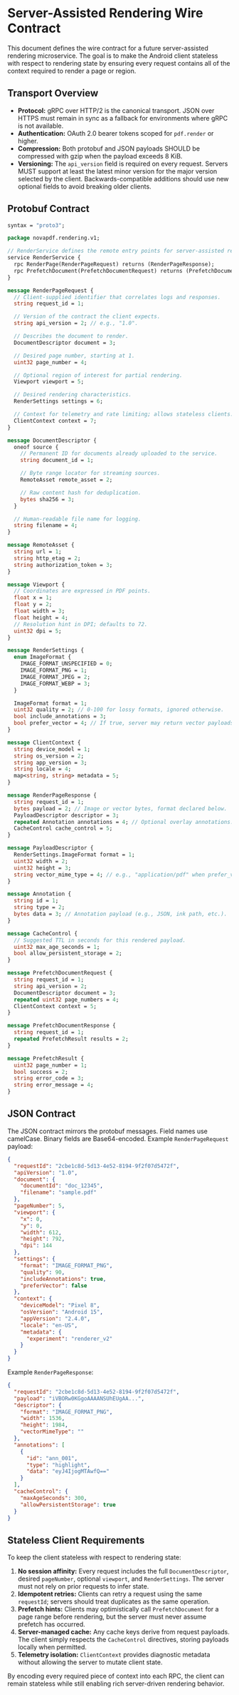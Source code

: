 # Server-Assisted Rendering Wire Contract

This document defines the wire contract for a future server-assisted rendering
microservice. The goal is to make the Android client stateless with respect to
rendering state by ensuring every request contains all of the context required to
render a page or region.

## Transport Overview

* **Protocol:** gRPC over HTTP/2 is the canonical transport. JSON over HTTPS
  must remain in sync as a fallback for environments where gRPC is not
  available.
* **Authentication:** OAuth 2.0 bearer tokens scoped for `pdf.render` or higher.
* **Compression:** Both protobuf and JSON payloads SHOULD be compressed with
  gzip when the payload exceeds 8 KiB.
* **Versioning:** The `api_version` field is required on every request. Servers
  MUST support at least the latest minor version for the major version selected
  by the client. Backwards-compatible additions should use new optional fields to
  avoid breaking older clients.

## Protobuf Contract

```proto
syntax = "proto3";

package novapdf.rendering.v1;

// RenderService defines the remote entry points for server-assisted rendering.
service RenderService {
  rpc RenderPage(RenderPageRequest) returns (RenderPageResponse);
  rpc PrefetchDocument(PrefetchDocumentRequest) returns (PrefetchDocumentResponse);
}

message RenderPageRequest {
  // Client-supplied identifier that correlates logs and responses.
  string request_id = 1;

  // Version of the contract the client expects.
  string api_version = 2; // e.g., "1.0".

  // Describes the document to render.
  DocumentDescriptor document = 3;

  // Desired page number, starting at 1.
  uint32 page_number = 4;

  // Optional region of interest for partial rendering.
  Viewport viewport = 5;

  // Desired rendering characteristics.
  RenderSettings settings = 6;

  // Context for telemetry and rate limiting; allows stateless clients.
  ClientContext context = 7;
}

message DocumentDescriptor {
  oneof source {
    // Permanent ID for documents already uploaded to the service.
    string document_id = 1;

    // Byte range locator for streaming sources.
    RemoteAsset remote_asset = 2;

    // Raw content hash for deduplication.
    bytes sha256 = 3;
  }

  // Human-readable file name for logging.
  string filename = 4;
}

message RemoteAsset {
  string url = 1;
  string http_etag = 2;
  string authorization_token = 3;
}

message Viewport {
  // Coordinates are expressed in PDF points.
  float x = 1;
  float y = 2;
  float width = 3;
  float height = 4;
  // Resolution hint in DPI; defaults to 72.
  uint32 dpi = 5;
}

message RenderSettings {
  enum ImageFormat {
    IMAGE_FORMAT_UNSPECIFIED = 0;
    IMAGE_FORMAT_PNG = 1;
    IMAGE_FORMAT_JPEG = 2;
    IMAGE_FORMAT_WEBP = 3;
  }

  ImageFormat format = 1;
  uint32 quality = 2; // 0-100 for lossy formats, ignored otherwise.
  bool include_annotations = 3;
  bool prefer_vector = 4; // If true, server may return vector payloads.
}

message ClientContext {
  string device_model = 1;
  string os_version = 2;
  string app_version = 3;
  string locale = 4;
  map<string, string> metadata = 5;
}

message RenderPageResponse {
  string request_id = 1;
  bytes payload = 2; // Image or vector bytes, format declared below.
  PayloadDescriptor descriptor = 3;
  repeated Annotation annotations = 4; // Optional overlay annotations.
  CacheControl cache_control = 5;
}

message PayloadDescriptor {
  RenderSettings.ImageFormat format = 1;
  uint32 width = 2;
  uint32 height = 3;
  string vector_mime_type = 4; // e.g., "application/pdf" when prefer_vector.
}

message Annotation {
  string id = 1;
  string type = 2;
  bytes data = 3; // Annotation payload (e.g., JSON, ink path, etc.).
}

message CacheControl {
  // Suggested TTL in seconds for this rendered payload.
  uint32 max_age_seconds = 1;
  bool allow_persistent_storage = 2;
}

message PrefetchDocumentRequest {
  string request_id = 1;
  string api_version = 2;
  DocumentDescriptor document = 3;
  repeated uint32 page_numbers = 4;
  ClientContext context = 5;
}

message PrefetchDocumentResponse {
  string request_id = 1;
  repeated PrefetchResult results = 2;
}

message PrefetchResult {
  uint32 page_number = 1;
  bool success = 2;
  string error_code = 3;
  string error_message = 4;
}
```

## JSON Contract

The JSON contract mirrors the protobuf messages. Field names use camelCase.
Binary fields are Base64-encoded. Example `RenderPageRequest` payload:

```json
{
  "requestId": "2cbe1c8d-5d13-4e52-8194-9f2f07d5472f",
  "apiVersion": "1.0",
  "document": {
    "documentId": "doc_12345",
    "filename": "sample.pdf"
  },
  "pageNumber": 5,
  "viewport": {
    "x": 0,
    "y": 0,
    "width": 612,
    "height": 792,
    "dpi": 144
  },
  "settings": {
    "format": "IMAGE_FORMAT_PNG",
    "quality": 90,
    "includeAnnotations": true,
    "preferVector": false
  },
  "context": {
    "deviceModel": "Pixel 8",
    "osVersion": "Android 15",
    "appVersion": "2.4.0",
    "locale": "en-US",
    "metadata": {
      "experiment": "renderer_v2"
    }
  }
}
```

Example `RenderPageResponse`:

```json
{
  "requestId": "2cbe1c8d-5d13-4e52-8194-9f2f07d5472f",
  "payload": "iVBORw0KGgoAAAANSUhEUgAA...",
  "descriptor": {
    "format": "IMAGE_FORMAT_PNG",
    "width": 1536,
    "height": 1984,
    "vectorMimeType": ""
  },
  "annotations": [
    {
      "id": "ann_001",
      "type": "highlight",
      "data": "eyJ4IjogMTAwfQ=="
    }
  ],
  "cacheControl": {
    "maxAgeSeconds": 300,
    "allowPersistentStorage": true
  }
}
```

## Stateless Client Requirements

To keep the client stateless with respect to rendering state:

1. **No session affinity:** Every request includes the full `DocumentDescriptor`,
   desired `pageNumber`, optional `viewport`, and `RenderSettings`. The server
   must not rely on prior requests to infer state.
2. **Idempotent retries:** Clients can retry a request using the same
   `requestId`; servers should treat duplicates as the same operation.
3. **Prefetch hints:** Clients may optimistically call `PrefetchDocument` for a
   page range before rendering, but the server must never assume prefetch has
   occurred.
4. **Server-managed cache:** Any cache keys derive from request payloads. The
   client simply respects the `CacheControl` directives, storing payloads locally
   when permitted.
5. **Telemetry isolation:** `ClientContext` provides diagnostic metadata without
   allowing the server to mutate client state.

By encoding every required piece of context into each RPC, the client can remain
stateless while still enabling rich server-driven rendering behavior.
